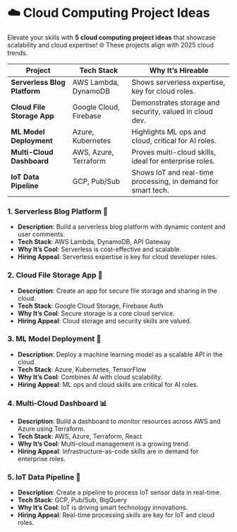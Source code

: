 # ☁️ Cloud Computing Project Ideas

Elevate your skills with **5 cloud computing project ideas** that showcase scalability and cloud expertise! 🌐 These projects align with 2025 cloud trends.

| Project | Tech Stack | Why It’s Hireable |
| --- | --- | --- |
| **Serverless Blog Platform** | AWS Lambda, DynamoDB | Shows serverless expertise, key for cloud roles. |
| **Cloud File Storage App** | Google Cloud, Firebase | Demonstrates storage and security, valued in cloud dev. |
| **ML Model Deployment** | Azure, Kubernetes | Highlights ML ops and cloud, critical for AI roles. |
| **Multi-Cloud Dashboard** | AWS, Azure, Terraform | Proves multi-cloud skills, ideal for enterprise roles. |
| **IoT Data Pipeline** | GCP, Pub/Sub | Shows IoT and real-time processing, in demand for smart tech. |

### 1. Serverless Blog Platform 📝
- **Description**: Build a serverless blog platform with dynamic content and user comments.
- **Tech Stack**: AWS Lambda, DynamoDB, API Gateway
- **Why It’s Cool**: Serverless is cost-effective and scalable.
- **Hiring Appeal**: Serverless expertise is key for cloud developer roles.

### 2. Cloud File Storage App 📂
- **Description**: Create an app for secure file storage and sharing in the cloud.
- **Tech Stack**: Google Cloud Storage, Firebase Auth
- **Why It’s Cool**: Secure storage is a core cloud service.
- **Hiring Appeal**: Cloud storage and security skills are valued.

### 3. ML Model Deployment 🤖
- **Description**: Deploy a machine learning model as a scalable API in the cloud.
- **Tech Stack**: Azure, Kubernetes, TensorFlow
- **Why It’s Cool**: Combines AI with cloud scalability.
- **Hiring Appeal**: ML ops and cloud skills are critical for AI roles.

### 4. Multi-Cloud Dashboard 📊
- **Description**: Build a dashboard to monitor resources across AWS and Azure using Terraform.
- **Tech Stack**: AWS, Azure, Terraform, React
- **Why It’s Cool**: Multi-cloud management is a growing trend.
- **Hiring Appeal**: Infrastructure-as-code skills are in demand for enterprise roles.

### 5. IoT Data Pipeline 📡
- **Description**: Create a pipeline to process IoT sensor data in real-time.
- **Tech Stack**: GCP, Pub/Sub, BigQuery
- **Why It’s Cool**: IoT is driving smart technology innovations.
- **Hiring Appeal**: Real-time processing skills are key for IoT and cloud roles.